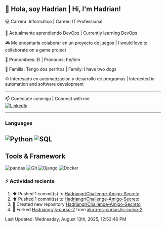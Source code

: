 👋 Hola, soy Hadrian | Hi, I'm Hadrian!
---
💻 Carrera: Informático | Career: IT Professional

🚀 Actualmente aprendiendo DevOps | Currently learning DevOps

🎮 Me encantaría colaborar en un proyecto de juegos | I would love to collaborate on a game project

📌 Pronombres: El | Pronouns: he/him

🐶 Familia: Tengo dos perritos | Family: I have two dogs

⚙️ Interesado en automatización y desarrollo de programas | Interested in automation and software development

---
📫 Conéctate conmigo | Connect with me  
[![LinkedIn](https://img.shields.io/badge/LinkedIn-0077B5?style=for-the-badge&logo=linkedin&logoColor=white)](www.linkedin.com/in/nelson-hadrian-guevara-rodriguez-3b3455145/)

---
###  **Languages**
![Python](https://img.shields.io/badge/Python-3776AB?style=for-the-badge&logo=python&logoColor=white)
![SQL](https://img.shields.io/badge/SQL-316192?style=for-the-badge&logo=postgresql&logoColor=white)
--
## **Tools & Framework**
![pandas](https://img.shields.io/badge/pandas-150458?style=for-the-badge&logo=pandas&logoColor=white)
![Git](https://img.shields.io/badge/Git-F05032?style=for-the-badge&logo=git&logoColor=white)
![Django](https://img.shields.io/badge/Django-092E20?style=for-the-badge&logo=django&logoColor=white)
![Docker](https://img.shields.io/badge/Docker-2496ED?style=for-the-badge&logo=docker&logoColor=white)


### :zap: Actividad reciente
<!--RECENT_ACTIVITY:start-->
1. ⬆️ Pushed 1 commit(s) to [Hadriangr/Challenge-Amigo-Secreto](https://github.com/Hadriangr/Challenge-Amigo-Secreto)<br>
2. ⬆️ Pushed 1 commit(s) to [Hadriangr/Challenge-Amigo-Secreto](https://github.com/Hadriangr/Challenge-Amigo-Secreto)<br>
3. 📔 Created new repository [Hadriangr/Challenge-Amigo-Secreto](https://github.com/Hadriangr/Challenge-Amigo-Secreto)<br>
4. 🔱 Forked [Hadriangr/js-curso-2](https://github.com/Hadriangr/js-curso-2) from [alura-es-cursos/js-curso-2](https://github.com/alura-es-cursos/js-curso-2)<br>
<!--RECENT_ACTIVITY:end-->
<!--RECENT_ACTIVITY:last_update-->
Last Updated: Wednesday, August 13th, 2025, 12:53:46 PM
<!--RECENT_ACTIVITY:last_update_end-->

